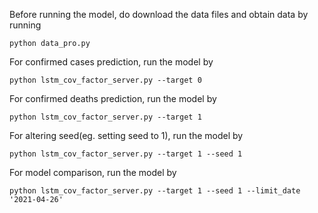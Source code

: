Before running the model, do download the data files and obtain data by running
```shell
python data_pro.py
```

For confirmed cases prediction, run the model by
```shell
python lstm_cov_factor_server.py --target 0
```

For confirmed deaths prediction, run the model by
```shell
python lstm_cov_factor_server.py --target 1
```

For altering seed(eg. setting seed to 1), run the model by
```shell
python lstm_cov_factor_server.py --target 1 --seed 1
```

For model comparison, run the model by
```shell
python lstm_cov_factor_server.py --target 1 --seed 1 --limit_date '2021-04-26'
```
